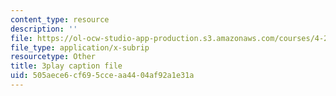 ```yaml
---
content_type: resource
description: ''
file: https://ol-ocw-studio-app-production.s3.amazonaws.com/courses/4-241j-theory-of-city-form-spring-2013/505aece6cf695cceaa4404af92a1e31a_M4VQypB3o90.vtt
file_type: application/x-subrip
resourcetype: Other
title: 3play caption file
uid: 505aece6-cf69-5cce-aa44-04af92a1e31a
---
```

